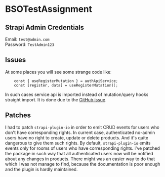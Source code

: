 # BSOTestAssignment


## Strapi Admin Credentials
Email: `test@admin.com`\
Password: `TestAdmin123`

## Issues
At some places you will see some strange code like:
````
    const { useRegisterMutation } = authApiService;
    const [register, data] = useRegisterMutation();
````
In such cases service api is imported instead of mutation/query hooks straight import. 
It is done due to the [GitHub issue](https://github.com/reduxjs/redux-toolkit/issues/3983). 

## Patches
I had to patch `strapi-plugin-io` in order to emit CRUD events for users who don't have corresponding rights.
In current case, authenticated no-admin users have no right to create, update or delete products. And it's quite dangerous 
to give them such rights. By default, `strapi-plugin-io` emits events only for rooms of users who have corresponding rights. 
I've patched the package in such way that all authenticated users now will be notified about any changes in products. There might was
an easier way to do that which I was not manage to find, because the documentation is poor enough and the plugin is hardly maintained.
